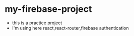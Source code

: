 # my-firebase-project
* this is a practice project
* I'm using here react,react-router,firebase authentication 
